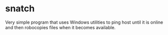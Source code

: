 # snatch
Very simple program that uses Windows utilities to ping host until it is online and then robocopies files when it becomes available. 
